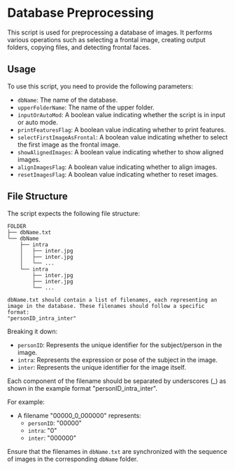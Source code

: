 # Database Preprocessing

This script is used for preprocessing a database of images. It performs various operations such as selecting a frontal image, creating output folders, copying files, and detecting frontal faces.

## Usage

To use this script, you need to provide the following parameters:

- `dbName`: The name of the database.
- `upperFolderName`: The name of the upper folder.
- `inputOrAutoMod`: A boolean value indicating whether the script is in input or auto mode.
- `printFeaturesFlag`: A boolean value indicating whether to print features.
- `selectFirstImageAsFrontal`: A boolean value indicating whether to select the first image as the frontal image.
- `showAlignedImages`: A boolean value indicating whether to show aligned images.
- `alignImagesFlag`: A boolean value indicating whether to align images.
- `resetImagesFlag`: A boolean value indicating whether to reset images.

## File Structure

The script expects the following file structure:

```
FOLDER
├── dbName.txt
└── dbName
    ├── intra
    │   ├── inter.jpg
    │   ├── inter.jpg
    │   └── ...
    └── intra
        ├── inter.jpg
        ├── inter.jpg
        └── ...

```
```
dbName.txt should contain a list of filenames, each representing an image in the database. These filenames should follow a specific format:
"personID_intra_inter"
```

Breaking it down:

- `personID`: Represents the unique identifier for the subject/person in the image.
- `intra`: Represents the expression or pose of the subject in the image.
- `inter`: Represents the unique identifier for the image itself.

Each component of the filename should be separated by underscores (_) as shown in the example format "personID_intra_inter".

For example:
- A filename "00000_0_000000" represents:
  - `personID`: "00000"
  - `intra`: "0"
  - `inter`: "000000"

Ensure that the filenames in `dbName.txt` are synchronized with the sequence of images in the corresponding `dbName` folder.
